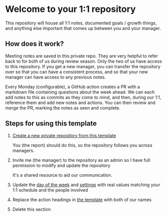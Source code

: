 # Welcome to your 1:1 repository

This repository will house all 1:1 notes, documented goals / growth things, and
anything else important that comes up between you and your manager.

## How does it work?

Meeting notes are saved in this private repo. They are very helpful to refer
back to for both of us during review season. Only the two of us have access to
this repository. If you get a new manager, you can transfer the repository over
so that you can have a consistent process, and so that your new manager can have
access to any previous notes.

Every Monday (configurable), a GitHub action creates a PR with a markdown file
containing questions about the week ahead. We can each add notes to this as
commits as they come to mind, and then, during our 1:1, reference them and add
new notes and actions. You can then review and merge the PR, marking the notes
as seen and complete.

## Steps for using this template

1. [Create a new private repository from this template](https://help.github.com/en/github/creating-cloning-and-archiving-repositories/creating-a-repository-from-a-template)

   You (the report) should do this, so the repository follows you across
   managers.

1. Invite me (the manager) to the repository as an admin so I have full
   permission to modify and update the repository

   It's a shared resource to aid our communication.

1. Update the [day of the week](.github/workflows/one-to-one-notes.yml#L5) and
   [settings](.github/workflows/one-to-one-notes.yml#L12) with real values
   matching your 1:1 schedule and the people involved

1. Replace the action headings in
   [the template](meeting-notes/templates/one-to-one.md) with both of our names

1. Delete this section
